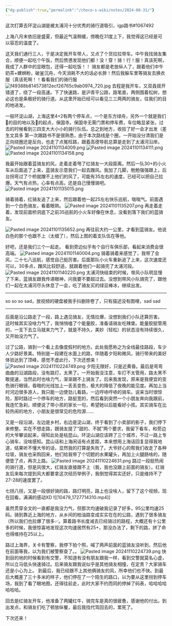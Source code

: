 ```yaml
---
{"dg-publish":true,"permalink":"/choco-s-wiki/notes/2024-08-31/"}
---
```


这次打算去环淀山湖是被太浦河十分优秀的骑行道吸引，igp路书#1067492

上海八月末依旧是盛夏，但最近气温稍缓，傍晚在31度上下，我觉得这已经是可以容忍的温度了。

这天我们通行三人，于是决定我开车带人，又点了个货拉拉带车。中午我找骑友集合，顺便一起吃个午饭，然后愤懑发现他们都！没！穿！骑！行！服！真该死啊，我成了人群中的显眼包，还得一起吃饭！！
骑友都是老放纵人了，跟着他们中午奶茶+螺蛳粉，破釜沉舟，今天消耗不大的话必长胖！然后我躲车里等骑友去换衣服（真该死啊！！看看我们的骑行服
![f49388b814573812ecf26765c9ab0974_720.jpg](/img/user/Choco%E2%80%98s%20wiki/Notes/media/f49388b814573812ecf26765c9ab0974_720.jpg)
去程是我开车，又双叒叕开错道了，绕了一段高速。下了快速路，是沪青平公路，路笔直，两侧围着松树，想必这也是条极好的骑行道。从这里开始已经可以看见三三两两的骑友，往我们的目的地进发。

一般环淀山湖，上海这里4+2有两个停车点，一个是东方绿舟，另外一个就是我们🚗的目的地以及🚴的起点，保国寺。保国寺无需门票和停车费，车位略显紧张，过去的时候看到三四支大大小小的骑行队伍。总之到地方，收拾了好一会才出发（差生文具多
第一次跟路书不是很熟悉，由于本次路线是个圈，一开始没分清我们是正向绕圈还是反向，也走了点冤枉路，跟着高德导航总算是走到了太浦河沿岸。
![Pasted image 20241101134009.png](/img/user/Choco%E2%80%98s%20wiki/Notes/media/Pasted%20image%2020241101134009.png)
![Pasted image 20241101134111.png](/img/user/Choco%E2%80%98s%20wiki/Notes/media/Pasted%20image%2020241101134111.png)
![Pasted image 20241101134158.png](/img/user/Choco%E2%80%98s%20wiki/Notes/media/Pasted%20image%2020241101134158.png)

我最开始跟着蓝骑友的风，走着走着甩了红骑友一大段距离。然后一队30+的小火车从后面追了上来，蓝骑友示意我们一起去蹭风。我加了几脚，勉勉强强跟上，后台拐弯过了个桥就蹭不上他们的风了，可能有35左右的速度，已经可以把自己拉爆。天气有点热，心率有点高，还是自己慢慢骑吧。
![Pasted image 20241101135015.png](/img/user/Choco%E2%80%98s%20wiki/Notes/media/Pasted%20image%2020241101135015.png)

骑着骑着，红骑友追了上来，然后跟着他一起25左右快乐巡航，喘喘气。前面遇到一个白色骑友，看着眼熟。
![Pasted image 20241101135207.png](/img/user/Choco%E2%80%98s%20wiki/Notes/media/Pasted%20image%2020241101135207.png)
再走着走着，发现前面桥洞底下之前35巡航的小火车好像在休息，没看到落下我们的蓝骑友。

![Pasted image 20241101135652.png](/img/user/Choco%E2%80%98s%20wiki/Notes/media/Pasted%20image%2020241101135652.png)
再往前大约一公里，才看到蓝骑友。他说白色的那个也跟不上（太细了），然后上图的着支队伍在等他。

好吧，还是我们三个一起走。
看到旁边似乎有个自行车俱乐部，看起来消费会很高端。
![Pasted image 20241101140004.png](/img/user/Choco%E2%80%98s%20wiki/Notes/media/Pasted%20image%2020241101140004.png)
骑着骑着来感觉了，我带了会风，二十七八巡航，感觉自己挺厉害。后面那队小火车重新追了上来，这次速度还可以，30多点，蹭风比较舒适，就跟着他们一起骑完了太浦河段。
![Pasted image 20241101140220.png](/img/user/Choco%E2%80%98s%20wiki/Notes/media/Pasted%20image%2020241101140220.png)
太浦河快结束的时候，带风小队明显慢了下来，蓝骑友跟我传递眼神，问我要不要超过去。没想到带风小队骑完了，跟他们一起在太浦河尽头休息了一会，吃了骑友买的绿豆棒冰，继续出发。


----
so so so sad，放视频的硬盘被我手抖删除卷了，只有描述没有图哩，sad sad

----



后面是沿公路走了一段，路上遇见骑友，无情拉爆，没想到我们小队还算厉害。
这时候其实没啥力气了，我悄悄嗑了个能量胶，准备请骑友吃辣堡。能量胶挺管用的，一支下去立马就来力气了，就是不持久，美妙（轻松）的状态没有持续很久，又开始没力气了。

过了公路，骑到一个看上去像度假村的地方。此处我愿称之为全线最佳路段，车少人少路好景美。特别是一段建在水面上的路，伴随着夕阳和微风，骑行带来的美好体验达到了顶峰，感觉不虚此行，下次还想来！
![Pasted image 20241110224749.png](/img/user/Choco%E2%80%98s%20wiki/Notes/media/Pasted%20image%2020241110224749.png)
夕阳无限好，只是近黄昏。最后是弯弯曲曲的沿湖路段，没有路灯，太黑了。一开始我没注意，车灯不太管用，路太黑不敢提速，当然此时也啥力气，渐渐跟不上骑友了。后来我发现，原来是我便宜的变色骑行眼镜，昏暗的光线加上一丢丢变色，极大的降低了夜晚的能见度。再加上当时河边很多游人，我只能一边使劲儿看路，一边哼哧哼哧的骑车。说来当时很惊险，那时路过一个停车的地方，路挺宽的，然后看到突然一个小朋友奔向我跟前，我连忙急刹，顺便说了带小孩的家长一句，希望她以后能看好小孩。其实骑车在比较热闹的地方，小朋友是很常见的危险源……

又是一段沿湖，左边是乡村，右边是淀山湖，终于看到了小卖部的影子，我们停下来修整。实在不想走路，跟骑友提了“甜的、不腻”两个要求，我留下看车，和旁边的大爷攀谈起来，得知此处是枯昆山。环淀山湖应该跨了三个城市，不过一路上专心骑车，没啥感知。昆山话和上海闲话有点差距，本来想用上海话回复显得我地道，结果听不懂大爷的话，显然我的打算是失败了。大爷好心的帮我们收走了各种垃圾，骑友也采购回来，他们给我带了个切题的水果罐头，再加上火腿肠啥的，随便垫了点，再次上路。
![Pasted image 20241110224631.png](/img/user/Choco%E2%80%98s%20wiki/Notes/media/Pasted%20image%2020241110224631.png)
路过一段挺热闹的骑行道，但是风很大，红骑友直接跟不上（我，我也没跟上前面的骑友）。红骑友后来每次提到风大都要拿这次经历举例子，我倒觉得其实还好，只是维持不了27-28的速度罢了。

七拐八拐，又是一段很好骑的路，路灯明亮，路上也没啥人，留下了这个视频，现在回看，满满的感动XD
![[10479_1727714310.mp4]]

虽然贯穿全文的一直都是我没力气，但那次均速破我记录了好多，95公里均速25码。骑到靠近上海的地方，从乡间的柏油路变成实实在在的公路，遇到了很多骑友（所以我们也拉爆了很多✅。算着路书长度减去已经骑过的路程，大概还有十公里多的时候，我很惊喜地发现这次均速居然有25+，那没办法了，剩下的路，拼了命也得维持在25以上。

路过上海界，关卡有警察，我停下拍个照，喊了两声前面的蓝骑友没听到，然后他在前面等我，以为我们被警察查了。。
![Pasted image 20241110224739.png](/img/user/Choco%E2%80%98s%20wiki/Notes/media/Pasted%20image%2020241110224739.png)
快到目的地的时候看到有交警，不知道有没有朋友跟我一样，看到交警就莫名心虚，所以立马低头快速骑过。后来骑友跟我说似乎是其他骑友相撞，在定责？大家骑车还是小心为上。
到最后，我已经跟不上其他俩骑友的风，所幸他们也不快。到最后大概差了三十多米的样子，他们停在了一个陌生的路口，以为要从这里拐到停车场，我到了看了眼地图，还得往前走，此时大家不约而同的停掉了码表，哈哈哈哈哈哈哈。

回去是红骑友开车，他准备了两罐红牛，骑完车是真的很疲惫，感谢他的付出。到出发点，和骑友们吃了顿放纵餐，最后我找代驾回去的，累死了。

下次还来！